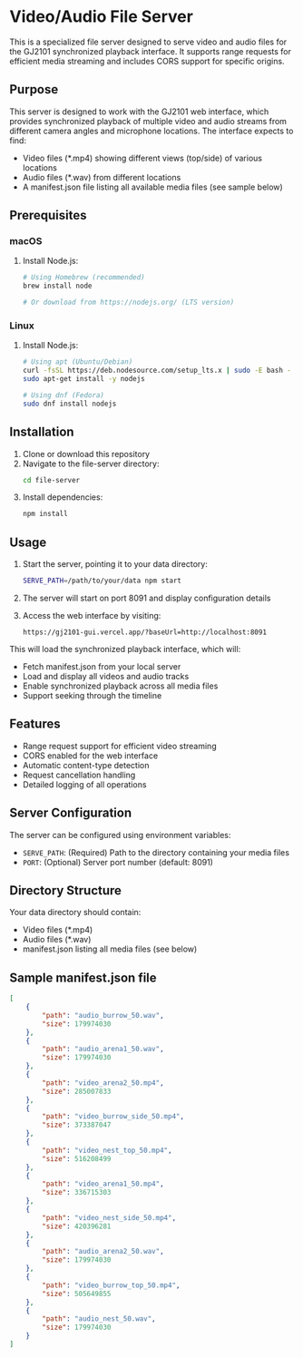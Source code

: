 # Video/Audio File Server

This is a specialized file server designed to serve video and audio files for the GJ2101 synchronized playback interface. It supports range requests for efficient media streaming and includes CORS support for specific origins.

## Purpose

This server is designed to work with the GJ2101 web interface, which provides synchronized playback of multiple video and audio streams from different camera angles and microphone locations. The interface expects to find:
- Video files (*.mp4) showing different views (top/side) of various locations
- Audio files (*.wav) from different locations
- A manifest.json file listing all available media files (see sample below)

## Prerequisites

### macOS

1. Install Node.js:
   ```bash
   # Using Homebrew (recommended)
   brew install node

   # Or download from https://nodejs.org/ (LTS version)
   ```

### Linux

1. Install Node.js:
   ```bash
   # Using apt (Ubuntu/Debian)
   curl -fsSL https://deb.nodesource.com/setup_lts.x | sudo -E bash -
   sudo apt-get install -y nodejs

   # Using dnf (Fedora)
   sudo dnf install nodejs
   ```

## Installation

1. Clone or download this repository
2. Navigate to the file-server directory:
   ```bash
   cd file-server
   ```
3. Install dependencies:
   ```bash
   npm install
   ```

## Usage

1. Start the server, pointing it to your data directory:
   ```bash
   SERVE_PATH=/path/to/your/data npm start
   ```

2. The server will start on port 8091 and display configuration details

3. Access the web interface by visiting:
   ```
   https://gj2101-gui.vercel.app/?baseUrl=http://localhost:8091
   ```

This will load the synchronized playback interface, which will:
- Fetch manifest.json from your local server
- Load and display all videos and audio tracks
- Enable synchronized playback across all media files
- Support seeking through the timeline

## Features

- Range request support for efficient video streaming
- CORS enabled for the web interface
- Automatic content-type detection
- Request cancellation handling
- Detailed logging of all operations

## Server Configuration

The server can be configured using environment variables:

- `SERVE_PATH`: (Required) Path to the directory containing your media files
- `PORT`: (Optional) Server port number (default: 8091)

## Directory Structure

Your data directory should contain:
- Video files (*.mp4)
- Audio files (*.wav)
- manifest.json listing all media files (see below)

## Sample manifest.json file

```json
[
    {
        "path": "audio_burrow_50.wav",
        "size": 179974030
    },
    {
        "path": "audio_arena1_50.wav",
        "size": 179974030
    },
    {
        "path": "video_arena2_50.mp4",
        "size": 285007833
    },
    {
        "path": "video_burrow_side_50.mp4",
        "size": 373387047
    },
    {
        "path": "video_nest_top_50.mp4",
        "size": 516208499
    },
    {
        "path": "video_arena1_50.mp4",
        "size": 336715303
    },
    {
        "path": "video_nest_side_50.mp4",
        "size": 420396281
    },
    {
        "path": "audio_arena2_50.wav",
        "size": 179974030
    },
    {
        "path": "video_burrow_top_50.mp4",
        "size": 505649855
    },
    {
        "path": "audio_nest_50.wav",
        "size": 179974030
    }
]
```